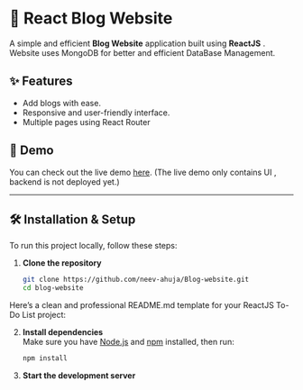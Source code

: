 # 📝 React Blog Website

A simple and efficient **Blog Website** application built using **ReactJS** . Website uses MongoDB for better and efficient DataBase Management.

## ✨ Features

- Add blogs with ease.
- Responsive and user-friendly interface.
- Multiple pages using React Router

## 🚀 Demo

You can check out the live demo [here](https://neev-ahuja.github.io/Blog-website/).
(The live demo only contains UI , backend is not deployed yet.)

---

## 🛠️ Installation & Setup

To run this project locally, follow these steps:

1. **Clone the repository**  
   ```bash
   git clone https://github.com/neev-ahuja/Blog-website.git
   cd blog-website
Here’s a clean and professional README.md template for your ReactJS To-Do List project:  

2. **Install dependencies**  
   Make sure you have [Node.js](https://nodejs.org) and [npm](https://www.npmjs.com/) installed, then run:  
   ```bash
   npm install
   ```

3. **Start the development server**  
   ```bash
   npm start
   ```
   The app will be available at `http://localhost:3000`.

4. **Start the backend server**
   Make sure you have [MongoDB](https://www.mongodb.com/try/download/community) installed :
   ```bash
   cd blog-backend
   npm start
   ```
   The app will be available at `http://localhost:3000`.
   
---



## 🛠️ Tech Stack

- **ReactJS** - Frontend framework.
- **CSS** - For styling.
- **Node JS** - For Backend
- **MongoDB** - For Blog Database management

---

## 📁 Project Structure

```plaintext
.
├── public
│   ├── index.html
│   └── ...
├── src
│   ├── Components
│       ├── App.js
|       ├── AboutUs.js
|       ├── Adults.js
|       ├── Children.js
|       ├── Donate.js
|       ├── Header.js
|       ├── Heading.js
|       ├── History.js
|       ├── Home.js
|       ├── Join.js
|       ├── MonthlyDonation.js
|       ├── NewBlog.js
|       ├── NotFound.js
|       ├── OneTimeDonation.js
|       ├── Sponsor.js
|       ├── Volunteer.js
|       ├── Youth.js
│   ├── App.js
│   ├── index.css
│   ├── index.js
│   ├── bg.png
├── package.json
└── README.md
```

## 📧 Contact

If you have any questions or suggestions, feel free to reach out at:  
📧 [neevahuja888@gmail.com](mailto:neevahuja888@gmail.com)  

---

### ⭐ Don't forget to star this repository if you find it helpful!
```


